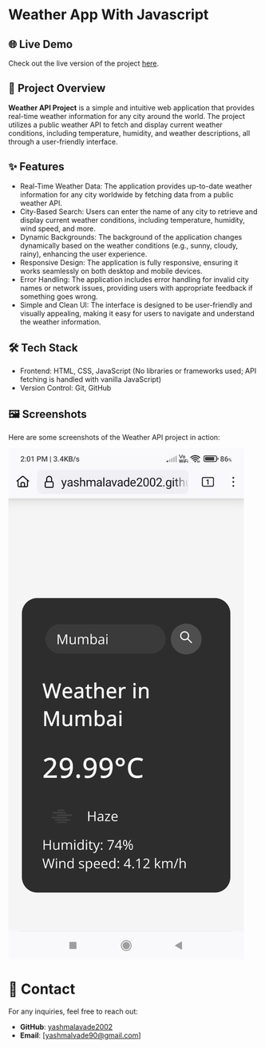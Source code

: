 <h1>Weather App With Javascript</h1>


<h2>🌐 Live Demo</h2>
<p>Check out the live version of the project <a href="https://yashmalavade2002.github.io/Weather_Api/">here</a>.</p>
<h2>🚀 Project Overview</h2>

<p><strong>Weather API Project</strong> is a simple and intuitive web application that provides real-time weather information for any city around the world. The project utilizes a public weather API to fetch and display current weather conditions, including temperature, humidity, and weather descriptions, all through a user-friendly interface.</p>
<h2>✨ Features</h2>
<ul>
    <li><span class="highlight">Real-Time Weather Data:</span> The application provides up-to-date weather information for any city worldwide by fetching data from a public weather API.</li>
    <li><span class="highlight">City-Based Search:</span> Users can enter the name of any city to retrieve and display current weather conditions, including temperature, humidity, wind speed, and more.</li>
    <li><span class="highlight">Dynamic Backgrounds:</span> The background of the application changes dynamically based on the weather conditions (e.g., sunny, cloudy, rainy), enhancing the user experience.</li>
    <li><span class="highlight">Responsive Design:</span> The application is fully responsive, ensuring it works seamlessly on both desktop and mobile devices.</li>
    <li><span class="highlight">Error Handling:</span> The application includes error handling for invalid city names or network issues, providing users with appropriate feedback if something goes wrong.</li>
    <li><span class="highlight">Simple and Clean UI:</span> The interface is designed to be user-friendly and visually appealing, making it easy for users to navigate and understand the weather information.</li>
</ul>
   <h2>🛠️ Tech Stack</h2>
<ul>
    <li><span class="highlight">Frontend:</span> HTML, CSS, JavaScript (No libraries or frameworks used; API fetching is handled with vanilla JavaScript)</li>
    <li><span class="highlight">Version Control:</span> Git, GitHub</li>
</ul>

<h2>🖼️ Screenshots</h2>
<p>Here are some screenshots of the Weather API project in action:</p>

![image alt](https://github.com/yashmalavade2002/Weather_Api/blob/76227f28bf2eb7b26643c48c7cc99faac47ce4c6/img.jpg)

# 📧 Contact

For any inquiries, feel free to reach out:

- **GitHub**: [yashmalavade2002](https://github.com/yashmalavade2002)
- **Email**: [yashmalvade90@gmail.com]

